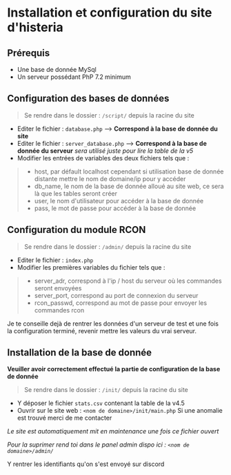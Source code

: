 # Installation et configuration du site d'histeria

## Prérequis

* Une base de donnée MySql
* Un serveur possédant PhP 7.2 minimum

## Configuration des bases de données

> Se rendre dans le dossier : `/script/` depuis la racine du site
* Editer le fichier : `database.php` --> **Correspond à la base de donnée du site**
* Editer le fichier : `server_database.php` --> **Correspond à la base de donnée du serveur** *sera utilisé juste pour lire la table de la v5*
* Modifier les entrées de variables des deux fichiers tels que : 
> * host, par défault localhost cependant si utilisation base de donnée distante mettre le nom de domaine/ip pour y accéder
> * db_name, le nom de la base de donnée alloué au site web, ce sera là que les tables seront créer
> * user, le nom d'utilisateur pour accéder à la base de donnée
> * pass, le mot de passe pour accéder à la base de donnée

## Configuration du module RCON

> Se rendre dans le dossier : `/admin/` depuis la racine du site
* Editer le fichier : `index.php`
* Modifier les premières variables du fichier tels que :
> * server_adr, correspond à l'ip / host du serveur où les commandes seront envoyées
> * server_port, correspond au port de connexion du serveur
> * rcon_passwd, correspond au mot de passe pour envoyer les commandes rcon

Je te conseille dejà de rentrer les données d'un serveur de test et une fois la configuration terminé, revenir mettre les valeurs du vrai serveur.

## Installation de la base de donnée

**Veuiller avoir correctement effectué la partie de configuration de la base de donnée**
> Se rendre dans le dossier : `/init/` depuis la racine du site
* Y déposer le fichier `stats.csv` contenant la table de la v4.5
* Ouvrir sur le site web : `<nom de domaine>/init/main.php`
Si une anomalie est trouvé merci de me contacter

*Le site est automatiquement mit en maintenance une fois ce fichier ouvert*

*Pour la suprimer rend toi dans le panel admin dispo ici : `<nom de domaine>/admin/`*

Y rentrer les identifiants qu'on s'est envoyé sur discord
